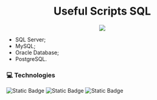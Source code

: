 
<h1 align="center"> Useful Scripts SQL </h1>

<p align="center">
<img src="http://img.shields.io/static/v1?label=STATUS&message=UNDER%20DEVELOPMENT&color=GREEN&style=for-the-badge"/>
</p>

- SQL Server;
- MySQL;
- Oracle Database;
- PostgreSQL.

### 💻 Technologies

![Static Badge](https://img.shields.io/badge/T_SQL-blue) ![Static Badge](https://img.shields.io/badge/PL_SQL-red) ![Static Badge](https://img.shields.io/badge/SQL%20ANSI-green)
